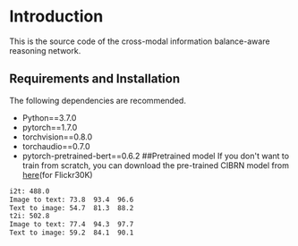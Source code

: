 # Introduction
This is the source code of the cross-modal information balance-aware reasoning network.
## Requirements and Installation
The following dependencies are recommended.

* Python==3.7.0
* pytorch==1.7.0
* torchvision==0.8.0
* torchaudio==0.7.0
* pytorch-pretrained-bert==0.6.2
##Pretrained model
If you don't want to train from scratch, you can download the pre-trained CIBRN model  from [here]()(for Flickr30K)
```bash
i2t: 488.0
Image to text: 73.8  93.4  96.6
Text to image: 54.7  81.3  88.2
t2i: 502.8
Image to text: 77.4  94.3  97.7
Text to image: 59.2  84.1  90.1
```
